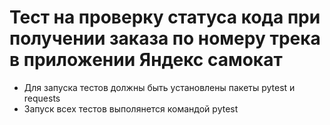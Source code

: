 ﻿# Тест на проверку статуса кода при получении заказа по номеру трека в приложении Яндекс самокат #

- Для запуска тестов должны быть установлены пакеты pytest и requests
- Запуск всех тестов выполянется командой pytest